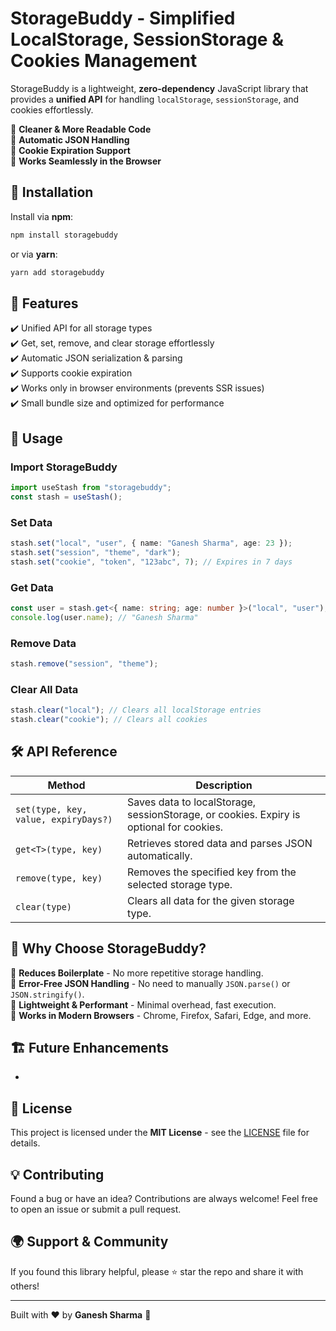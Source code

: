 # StorageBuddy - Simplified LocalStorage, SessionStorage & Cookies Management





StorageBuddy is a lightweight, **zero-dependency** JavaScript library that provides a **unified API** for handling `localStorage`, `sessionStorage`, and cookies effortlessly.

🔹 **Cleaner & More Readable Code**\
🔹 **Automatic JSON Handling**\
🔹 **Cookie Expiration Support**\
🔹 **Works Seamlessly in the Browser**

## 🚀 Installation

Install via **npm**:

```sh
npm install storagebuddy
```

or via **yarn**:

```sh
yarn add storagebuddy
```

## 📌 Features

✔️ Unified API for all storage types\
✔️ Get, set, remove, and clear storage effortlessly\
✔️ Automatic JSON serialization & parsing\
✔️ Supports cookie expiration\
✔️ Works only in browser environments (prevents SSR issues)\
✔️ Small bundle size and optimized for performance

## 📖 Usage

### Import StorageBuddy

```ts
import useStash from "storagebuddy";
const stash = useStash();
```

### Set Data

```ts
stash.set("local", "user", { name: "Ganesh Sharma", age: 23 });
stash.set("session", "theme", "dark");
stash.set("cookie", "token", "123abc", 7); // Expires in 7 days
```

### Get Data

```ts
const user = stash.get<{ name: string; age: number }>("local", "user");
console.log(user.name); // "Ganesh Sharma"
```

### Remove Data

```ts
stash.remove("session", "theme");
```

### Clear All Data

```ts
stash.clear("local"); // Clears all localStorage entries
stash.clear("cookie"); // Clears all cookies
```

## 🛠 API Reference

| Method                               | Description                                                                             |
| ------------------------------------ | --------------------------------------------------------------------------------------- |
| `set(type, key, value, expiryDays?)` | Saves data to localStorage, sessionStorage, or cookies. Expiry is optional for cookies. |
| `get<T>(type, key)`                  | Retrieves stored data and parses JSON automatically.                                    |
| `remove(type, key)`                  | Removes the specified key from the selected storage type.                               |
| `clear(type)`                        | Clears all data for the given storage type.                                             |

## 🧐 Why Choose StorageBuddy?

🔹 **Reduces Boilerplate** - No more repetitive storage handling.\
🔹 **Error-Free JSON Handling** - No need to manually `JSON.parse()` or `JSON.stringify()`.\
🔹 **Lightweight & Performant** - Minimal overhead, fast execution.\
🔹 **Works in Modern Browsers** - Chrome, Firefox, Safari, Edge, and more.

## 🏗️ Future Enhancements

-

## 📜 License

This project is licensed under the **MIT License** - see the [LICENSE](LICENSE) file for details.

## 💡 Contributing

Found a bug or have an idea? Contributions are always welcome! Feel free to open an issue or submit a pull request.

## 🌍 Support & Community

If you found this library helpful, please ⭐ star the repo and share it with others!

---

Built with ❤️ by **Ganesh Sharma** 🚀